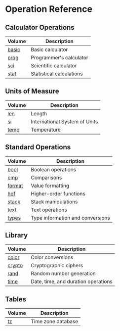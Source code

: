 <!-- Document generated by "gen-doc"; DO NOT EDIT -->

# Operation Reference

## Calculator Operations

| Volume                    | Description
|---------------------------|-----------
| [basic](ops/basic.md)     | Basic calculator 
| [prog](ops/prog.md)       | Programmer's calculator 
| [sci](ops/sci.md)         | Scientific calculator 
| [stat](ops/stat.md)       | Statistical calculations 


## Units of Measure

| Volume                    | Description
|---------------------------|-----------
| [len](ops/len.md)         | Length 
| [si](ops/si.md)           | International System of Units 
| [temp](ops/temp.md)       | Temperature 


## Standard Operations

| Volume                    | Description
|---------------------------|-----------
| [bool](ops/bool.md)       | Boolean operations 
| [cmp](ops/cmp.md)         | Comparisons 
| [format](ops/format.md)   | Value formatting 
| [hof](ops/hof.md)         | Higher-order functions 
| [stack](ops/stack.md)     | Stack manipulations 
| [text](ops/text.md)       | Text operations 
| [types](ops/types.md)     | Type information and conversions 


## Library

| Volume                    | Description
|---------------------------|-----------
| [color](ops/color.md)     | Color conversions 
| [crypto](ops/crypto.md)   | Cryptographic ciphers 
| [rand](ops/rand.md)       | Random number generation 
| [time](ops/time.md)       | Date, time, and duration operations 


## Tables

| Volume                    | Description
|---------------------------|-----------
| [tz](ops/tz.md)           | Time zone database 


